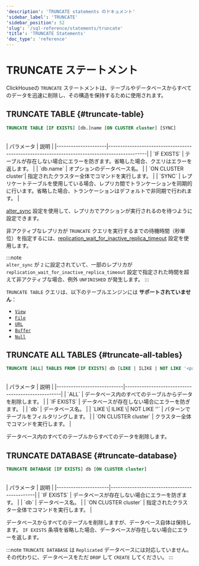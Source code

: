 ```yaml
---
'description': 'TRUNCATE statements のドキュメント'
'sidebar_label': 'TRUNCATE'
'sidebar_position': 52
'slug': '/sql-reference/statements/truncate'
'title': 'TRUNCATE Statements'
'doc_type': 'reference'
---
```



# TRUNCATE ステートメント

ClickHouseの `TRUNCATE` ステートメントは、テーブルやデータベースからすべてのデータを迅速に削除し、その構造を保持するために使用されます。

## TRUNCATE TABLE {#truncate-table}
```sql
TRUNCATE TABLE [IF EXISTS] [db.]name [ON CLUSTER cluster] [SYNC]
```
<br/>
| パラメータ           | 説明                                                                                         |
|---------------------|----------------------------------------------------------------------------------------------|
| `IF EXISTS`         | テーブルが存在しない場合にエラーを防ぎます。省略した場合、クエリはエラーを返します。            |
| `db.name`           | オプションのデータベース名。                                                            |
| `ON CLUSTER cluster`| 指定されたクラスター全体でコマンドを実行します。                                          |
| `SYNC`              | レプリケートテーブルを使用している場合、レプリカ間でトランケーションを同期的に行います。省略した場合、トランケーションはデフォルトで非同期で行われます。 |

[alter_sync](/operations/settings/settings#alter_sync) 設定を使用して、レプリカでアクションが実行されるのを待つように設定できます。

非アクティブなレプリカが `TRUNCATE` クエリを実行するまでの待機時間（秒単位）を指定するには、[replication_wait_for_inactive_replica_timeout](/operations/settings/settings#replication_wait_for_inactive_replica_timeout) 設定を使用します。

:::note    
`alter_sync` が `2` に設定されていて、一部のレプリカが `replication_wait_for_inactive_replica_timeout` 設定で指定された時間を超えて非アクティブな場合、例外 `UNFINISHED` が発生します。
:::

`TRUNCATE TABLE` クエリは、以下のテーブルエンジンには **サポートされていません**：

- [`View`](../../engines/table-engines/special/view.md)
- [`File`](../../engines/table-engines/special/file.md)
- [`URL`](../../engines/table-engines/special/url.md)
- [`Buffer`](../../engines/table-engines/special/buffer.md)
- [`Null`](../../engines/table-engines/special/null.md)

## TRUNCATE ALL TABLES {#truncate-all-tables}
```sql
TRUNCATE [ALL] TABLES FROM [IF EXISTS] db [LIKE | ILIKE | NOT LIKE '<pattern>'] [ON CLUSTER cluster]
```
<br/>
| パラメータ                  | 説明                                             |
|----------------------------|---------------------------------------------------|
| `ALL`                      | データベース内のすべてのテーブルからデータを削除します。   |
| `IF EXISTS`                | データベースが存在しない場合にエラーを防ぎます。             |
| `db`                       | データベース名。                                    |
| `LIKE \| ILIKE \| NOT LIKE '<pattern>'` | パターンでテーブルをフィルタリングします。     |
| `ON CLUSTER cluster`       | クラスター全体でコマンドを実行します。                  |

データベース内のすべてのテーブルからすべてのデータを削除します。

## TRUNCATE DATABASE {#truncate-database}
```sql
TRUNCATE DATABASE [IF EXISTS] db [ON CLUSTER cluster]
```
<br/>
| パラメータ            | 説明                                         |
|----------------------|----------------------------------------------|
| `IF EXISTS`          | データベースが存在しない場合にエラーを防ぎます。 |
| `db`                 | データベース名。                            |
| `ON CLUSTER cluster` | 指定されたクラスター全体でコマンドを実行します。  |

データベースからすべてのテーブルを削除しますが、データベース自体は保持します。 `IF EXISTS` 条項を省略した場合、データベースが存在しない場合にエラーを返します。

:::note
`TRUNCATE DATABASE` は `Replicated` データベースには対応していません。その代わりに、データベースをただ `DROP` して `CREATE` してください。
:::
